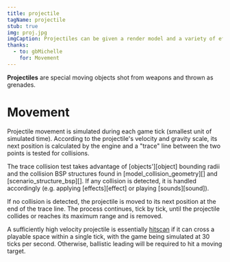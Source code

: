 ```yaml
---
title: projectile
tagName: projectile
stub: true
img: proj.jpg
imgCaption: Projectiles can be given a render model and a variety of effects and attachments, like [contrails][contrail] and [lights][light].
thanks:
  - to: gbMichelle
    for: Movement
---
```

**Projectiles** are special moving objects shot from weapons and thrown as grenades.

# Movement
Projectile movement is simulated during each game tick (smallest unit of simulated time). According to the projectile's velocity and gravity scale, its next position is calculated by the engine and a "trace" line between the two points is tested for collisions.

The trace collision test takes advantage of [objects'][object] bounding radii and the collision BSP structures found in [model_collision_geometry][] and [scenario_structure_bsp][]. If any collision is detected, it is handled accordingly (e.g. applying [effects][effect] or playing [sounds][sound]).

If no collision is detected, the projectile is moved to its next position at the end of the trace line. The process continues, tick by tick, until the projectile collides or reaches its maximum range and is removed.

A sufficiently high velocity projectile is essentially [hitscan][] if it can cross a playable space within a single tick, with the game being simulated at 30 ticks per second. Otherwise, ballistic leading will be required to hit a moving target.

[hitscan]: https://en.wikipedia.org/wiki/Hitscan
